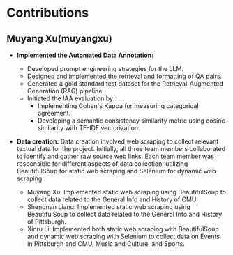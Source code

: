 # Contributions

## Muyang Xu(muyangxu)

- **Implemented the Automated Data Annotation:**
  - Developed prompt engineering strategies for the LLM.
  - Designed and implemented the retrieval and formatting of QA pairs.
  - Generated a gold standard test dataset for the Retrieval-Augmented Generation (RAG) pipeline.
  - Initiated the IAA evaluation by:
    - Implementing Cohen's Kappa for measuring categorical agreement.
    - Developing a semantic consistency similarity metric using cosine similarity with TF-IDF vectorization.
   

- **Data creation:**
Data creation involved web scraping to collect relevant textual data for the project. Initially, all three team members collaborated to identify and gather raw source web links. Each team member was responsible for different aspects of data collection, utilizing BeautifulSoup for static web scraping and Selenium for dynamic web scraping.
  - Muyang Xu: Implemented static web scraping using BeautifulSoup to collect data related to the General Info and History of CMU.
  - Shengnan Liang: Implemented static web scraping using BeautifulSoup to collect data related to the General Info and History of   Pittsburgh.
  - Xinru Li: Implemented both static web scraping with BeautifulSoup and dynamic web scraping with Selenium to collect data on Events in Pittsburgh and CMU, Music and Culture, and Sports.

